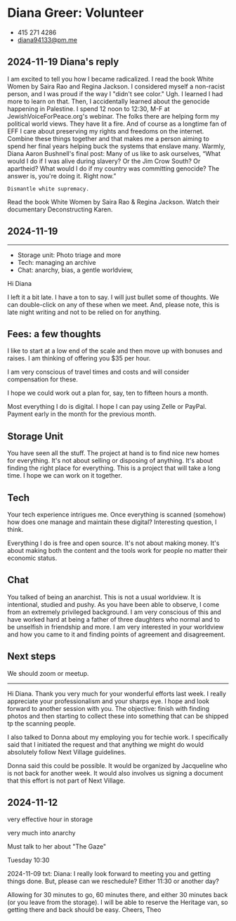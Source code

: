 # Diana Greer: Volunteer

* 415 271 4286
* diana94133@pm.me

## 2024-11-19 Diana's reply

I am excited to tell you how I became radicalized. I read the book White Women by Saira Rao and Regina Jackson. I considered myself a non-racist person, and I was proud if the way I "didn't see color." Ugh. I learned I had more to learn on that. Then, I accidentally learned about the genocide happening in Palestine. I spend 12 noon to 12:30, M-F at JewishVoiceForPeace.org's webinar. The folks there are helping form my political world views. They have lit a fire. And of course as a longtime fan of EFF I care about preserving my rights and freedoms on the internet. Combine these things together and that makes me a person aiming to spend her final years helping buck the systems that enslave many.
Warmly,
Diana
    Aaron Bushnell's final post: Many of us like to ask ourselves, “What would I do if I was alive during slavery? Or the Jim Crow South? Or apartheid?
What would I do if my country was committing genocide?
The answer is, you're doing it. Right now.”

    Dismantle white supremacy.
Read the book White Women by Saira Rao & Regina Jackson.
Watch their documentary Deconstructing Karen.

## 2024-11-19

***
* Storage unit: Photo triage and more
* Tech: managing an archive
* Chat: anarchy, bias, a gentle worldview,

Hi Diana

I left it a bit late. I have a ton to say. I will just bullet some of thoughts. We can double-click on any of these when we meet. And, please note, this is late night writing and not to be relied on for anything.

## Fees: a few thoughts
I like to start at a low end of the scale and then move up with bonuses and raises. I am thinking of offering you $35 per hour.

I am very conscious of travel times and costs and will consider compensation for these.

I hope we could work out a plan for, say, ten to fifteen hours a month.

Most everything I do is digital. I hope I can pay using Zelle or PayPal. Payment early in the month for the previous month.


## Storage Unit

You have seen all the stuff. The project at hand is to find nice new homes for everything. It's not about selling or disposing of anything. It's about finding the right place for everything. This is a project that will take a long time. I hope we can work on it together.

## Tech

Your tech experience intrigues me. Once everything is scanned (somehow) how does one manage and maintain these digital? Interesting question, I think.

Everything I do is free and open source. It's not about making money. It's about making both the content and the tools work for people no matter their economic status.

## Chat

You talked of being an anarchist. This is not a usual worldview. It is intentional, studied and pushy. As you have been able to observe, I come from an extremely privileged background. I am very conscious of this and have worked hard at being a father of three daughters who normal and to be unselfish in friendship and more. I am very interested in your worldview and how you came to it and finding points of agreement and disagreement.

## Next steps

We should zoom or meetup.





***

Hi Diana. Thank you very much for your wonderful efforts last week. I really appreciate your professionalism and your sharps eye. I hope and look forward to another session with you. The objective: finish with finding photos and then starting to collect these into something that can be shipped tp the scanning people.

I also talked to Donna about my employing you for techie work. I specifically said that I initiated the request and that anything we might do would absolutely follow Next Village guidelines.

Donna said this could be possible. It would be organized by Jacqueline who is not back for another week. It would also involves us signing a document that this effort is not part of Next Village.


## 2024-11-12

very effective hour in storage

very much into anarchy

Must talk to her about "The Gaze"

Tuesday 10:30

2024-11-09 txt: Diana: I really look forward to meeting you and getting things done. But, please can we reschedule? Either 11:30 or another day?

Allowing for 30 minutes to go, 60 minutes there, and either 30 minutes back (or you leave from the storage). I will be able to reserve the Heritage van, so getting there and back should be easy. Cheers, Theo
